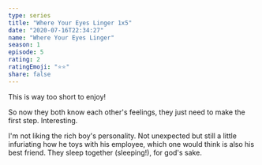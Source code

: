 ```yaml
---
type: series
title: "Where Your Eyes Linger 1x5"
date: "2020-07-16T22:34:27"
name: "Where Your Eyes Linger"
season: 1
episode: 5
rating: 2
ratingEmoji: "⭐️⭐️"
share: false
---
```


This is way too short to enjoy!

So now they both know each other's feelings, they just need to make the first step. Interesting.

I'm not liking the rich boy's personality. Not unexpected but still a little infuriating how he toys with his employee, which one would think is also his best friend. They sleep together (sleeping!), for god's sake.
